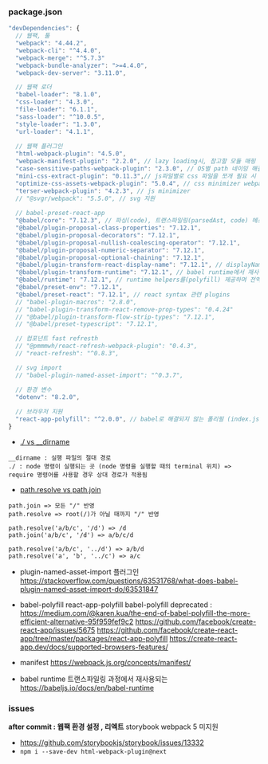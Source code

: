 ### 

### package.json

```js
"devDependencies": {
  // 웹팩, 툴
  "webpack": "4.44.2",
  "webpack-cli": "^4.4.0",
  "webpack-merge": "^5.7.3"
  "webpack-bundle-analyzer": ">=4.4.0",
  "webpack-dev-server": "3.11.0",

  // 웹팩 로더
  "babel-loader": "8.1.0",
  "css-loader": "4.3.0",
  "file-loader": "6.1.1",
  "sass-loader": "^10.0.5",
  "style-loader": "1.3.0",
  "url-loader": "4.1.1",
  
  // 웹팩 플러그인
  "html-webpack-plugin": "4.5.0", 
  "webpack-manifest-plugin": "2.2.0", // lazy loading시, 참고할 모듈 매핑 정보
  "case-sensitive-paths-webpack-plugin": "2.3.0", // OS별 path 네이밍 해결
  "mini-css-extract-plugin": "0.11.3",// js파일별로 css 파일을 쪼개 필요 시 css 파일 로딩
  "optimize-css-assets-webpack-plugin": "5.0.4", // css minimizer webpack5 부터 css-minimizer 플러그인 사용
  "terser-webpack-plugin": "4.2.3", // js minimizer
  // "@svgr/webpack": "5.5.0", // svg 지원
  
  // babel-preset-react-app
  "@babel/core": "7.12.3", // 파싱(code), 트랜스파일링(parsedAst, code) 메소드 지원 => 
  "@babel/plugin-proposal-class-properties": "7.12.1", 
  "@babel/plugin-proposal-decorators": "7.12.1",
  "@babel/plugin-proposal-nullish-coalescing-operator": "7.12.1",
  "@babel/plugin-proposal-numeric-separator": "7.12.1",
  "@babel/plugin-proposal-optional-chaining": "7.12.1",
  "@babel/plugin-transform-react-display-name": "7.12.1", // displayName 속성 자동화
  "@babel/plugin-transform-runtime": "7.12.1", // babel runtime에서 재사용되는 helper 캐싱, 재사용 ex) 클래스 => 함수
  "@babel/runtime": "7.12.1", // runtime helpers를(polyfill) 제공하며 전역 공간을 더럽히지 않는다.
  "@babel/preset-env": "7.12.1",
  "@babel/preset-react": "7.12.1", // react syntax 관련 plugins
  // "babel-plugin-macros": "2.8.0",
  // "babel-plugin-transform-react-remove-prop-types": "0.4.24"
  // "@babel/plugin-transform-flow-strip-types": "7.12.1",
  // "@babel/preset-typescript": "7.12.1",

  // 컴포넌트 fast refresth
  // "@pmmmwh/react-refresh-webpack-plugin": "0.4.3",
  // "react-refresh": "^0.8.3",

  // svg import
  // "babel-plugin-named-asset-import": "^0.3.7",

  // 환경 변수
  "dotenv": "8.2.0",
  
  // 브라우저 지원
  "react-app-polyfill": "^2.0.0", // babel로 해결되지 않는 폴리필 (index.js에서 import해서 사용)
}
```

- [./ vs __dirname](https://www.geeksforgeeks.org/difference-between-__dirname-and-in-node-js/)
```
__dirname : 실행 파일의 절대 경로
./ : node 명령이 실행되는 곳 (node 명령을 실행할 때의 terminal 위치) => require 명령어를 사용할 경우 상대 경로가 적용됨 
```

- [path.resolve vs path.join](https://stackoverflow.com/questions/39110801/path-join-vs-path-resolve-with-dirname)
```
path.join => 모든 "/" 반영
path.resolve => root(/)가 아닐 때까지 "/" 반영

path.resolve('a/b/c', '/d') => /d
path.join('a/b/c', '/d') => a/b/c/d

path.resolve('a/b/c', '../d') => a/b/d
path.resolve('a', 'b', '../c') => a/c
```

- plugin-named-asset-import 플러그인
https://stackoverflow.com/questions/63531768/what-does-babel-plugin-named-asset-import-do/63531847

- babel-polyfill react-app-polyfill 
babel-polyfill deprecated : https://medium.com/@karen.kua/the-end-of-babel-polyfill-the-more-efficient-alternative-95f959fef9c2
https://github.com/facebook/create-react-app/issues/5675
https://github.com/facebook/create-react-app/tree/master/packages/react-app-polyfill
https://create-react-app.dev/docs/supported-browsers-features/

- manifest 
https://webpack.js.org/concepts/manifest/

- babel runtime
트랜스파일링 과정에서 재사용되는 
https://babeljs.io/docs/en/babel-runtime 


### issues

**after commit : 웹팩 환경 설정 , 리엑트**
storybook webpack 5 미지원
- https://github.com/storybookjs/storybook/issues/13332
- `npm i --save-dev html-webpack-plugin@next`